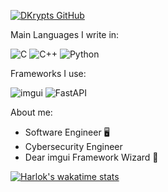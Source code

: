 [![DKrypts GitHub](https://github-readme-stats.vercel.app/api?username=DKrypt1337&count_private=true&show_icons=true&theme=yeblu)](https://github.com/DKrypt1337/)


Main Languages I write in:

![C](https://img.shields.io/badge/c-%2300599C.svg?style=for-the-badge&logo=c&logoColor=white&color=grey)
![C++](https://img.shields.io/badge/c++-%2300599C.svg?style=for-the-badge&logo=c%2B%2B&logoColor=white&color=fe4e28)
![Python](https://img.shields.io/badge/python-3670A0?style=for-the-badge&logo=python&logoColor=ffdd54)

Frameworks I use:

![imgui](https://img.shields.io/badge/-imgui-blue?style=for-the-badge&logoColor=white&link=https://github.com/ocornut/imgui&link=https://github.com/ocornut/imgui)
![FastAPI](https://img.shields.io/badge/fastapi-%2300599C.svg?style=for-the-badge&logo=fastapi&logoColor=white)

About me:

* Software Engineer 🖥️
* Cybersecurity Engineer
* Dear imgui Framework Wizard 🧙

[![Harlok's wakatime stats](https://github-readme-stats.vercel.app/api/wakatime?username=DKrypt1337)](https://github.com/anuraghazra/github-readme-stats)
